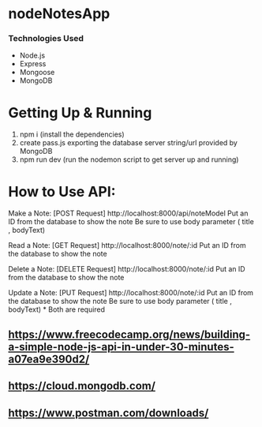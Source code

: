 # nodeNotesApp
### Technologies Used 
- Node.js
- Express
- Mongoose
- MongoDB

# Getting Up & Running
1. npm i (install the dependencies)
2. create pass.js exporting the database server string/url provided by MongoDB 
3. npm run dev (run the nodemon script to get server up and running)

# How to Use API: 
Make a Note: [POST Request]
http://localhost:8000/api/noteModel
Put an ID from the database to show the note
Be sure to use body parameter ( title , bodyText)

Read a Note: [GET Request]
http://localhost:8000/note/:id 
Put an ID from the database to show the note

Delete a Note: [DELETE Request]
http://localhost:8000/note/:id 
Put an ID from the database to show the note

Update a Note: [PUT Request]
http://localhost:8000/note/:id 
Put an ID from the database to show the note
Be sure to use body parameter ( title , bodyText) * Both are required


## https://www.freecodecamp.org/news/building-a-simple-node-js-api-in-under-30-minutes-a07ea9e390d2/

## https://cloud.mongodb.com/

## https://www.postman.com/downloads/